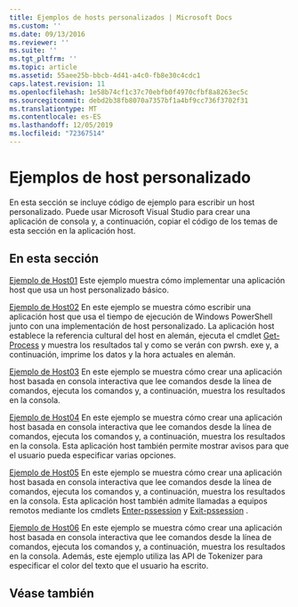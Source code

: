 ```yaml
---
title: Ejemplos de hosts personalizados | Microsoft Docs
ms.custom: ''
ms.date: 09/13/2016
ms.reviewer: ''
ms.suite: ''
ms.tgt_pltfrm: ''
ms.topic: article
ms.assetid: 55aee25b-bbcb-4d41-a4c0-fb8e30c4cdc1
caps.latest.revision: 11
ms.openlocfilehash: 1e58b74cf1c37c70ebfb0f4970cfbf8a8263ec5c
ms.sourcegitcommit: debd2b38fb8070a7357bf1a4bf9cc736f3702f31
ms.translationtype: MT
ms.contentlocale: es-ES
ms.lasthandoff: 12/05/2019
ms.locfileid: "72367514"
---
```

# <a name="custom-host-samples"></a>Ejemplos de host personalizado

En esta sección se incluye código de ejemplo para escribir un host personalizado. Puede usar Microsoft Visual Studio para crear una aplicación de consola y, a continuación, copiar el código de los temas de esta sección en la aplicación host.

## <a name="in-this-section"></a>En esta sección

 [Ejemplo de Host01](./host01-sample.md) Este ejemplo muestra cómo implementar una aplicación host que usa un host personalizado básico.

 [Ejemplo de Host02](./host02-sample.md) En este ejemplo se muestra cómo escribir una aplicación host que usa el tiempo de ejecución de Windows PowerShell junto con una implementación de host personalizado. La aplicación host establece la referencia cultural del host en alemán, ejecuta el cmdlet [Get-Process](/powershell/module/Microsoft.PowerShell.Management/Get-Process) y muestra los resultados tal y como se verán con pwrsh. exe y, a continuación, imprime los datos y la hora actuales en alemán.

 [Ejemplo de Host03](./host03-sample.md) En este ejemplo se muestra cómo crear una aplicación host basada en consola interactiva que lee comandos desde la línea de comandos, ejecuta los comandos y, a continuación, muestra los resultados en la consola.

 [Ejemplo de Host04](./host04-sample.md) En este ejemplo se muestra cómo crear una aplicación host basada en consola interactiva que lee comandos desde la línea de comandos, ejecuta los comandos y, a continuación, muestra los resultados en la consola. Esta aplicación host también permite mostrar avisos para que el usuario pueda especificar varias opciones.

 [Ejemplo de Host05](./host05-sample.md) En este ejemplo se muestra cómo crear una aplicación host basada en consola interactiva que lee comandos desde la línea de comandos, ejecuta los comandos y, a continuación, muestra los resultados en la consola. Esta aplicación host también admite llamadas a equipos remotos mediante los cmdlets [Enter-pssession](/powershell/module/Microsoft.PowerShell.Core/Enter-PSSession) y [Exit-pssession](/powershell/module/Microsoft.PowerShell.Core/Exit-PSSession) .

 [Ejemplo de Host06](./host06-sample.md) En este ejemplo se muestra cómo crear una aplicación host basada en consola interactiva que lee comandos desde la línea de comandos, ejecuta los comandos y, a continuación, muestra los resultados en la consola. Además, este ejemplo utiliza las API de Tokenizer para especificar el color del texto que el usuario ha escrito.

## <a name="see-also"></a>Véase también
